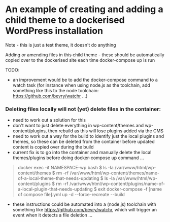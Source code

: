 # An example of creating and adding a child theme to a dockerised WordPress installation

Note - this is just a test theme, it doesn't do anything

Adding or amending files in this child theme - these should be automatically copied over to the dockerised site each time docker-compose up is run

TODO:
- an improvement would be to add the docker-compose command to a watch task (for instance when using node.js as the toolchain, add something like this to the node toolchain: https://github.com/bevry/watchr ...)

### Deleting files locally will not (yet) delete files in the container:
- need to work out a solution for this
- don't want to just delete everything in wp-content/themes and wp-content/plugins, then rebuild as this will lose plugins added via the CMS
- need to work out a way for the build to identify just the local plugins and themes, so these can be deleted from the container before updated content is copied over during the build
- current fix is to go into the container and manually delete the local themes/plugins before doing docker-compose up command ...

> docker exec -it NAMESPACE-wp bash
$ ls -la /var/www/html/wp-content/themes
$ rm -rf /var/www/html/wp-content/themes/name-of-a-local-theme-that-needs-updating
$ ls -la /var/www/html/wp-content/plugins
$ rm -rf /var/www/html/wp-content/plugins/name-of-a-local-plugin-that-needs-updating
$ exit
> docker-compose -f [name of compose file].yml up -d --force-recreate --build

- these instructions could be automated into a (node.js) toolchain with something like https://github.com/bevry/watchr, which will trigger an event when it detects a file deletion ...
